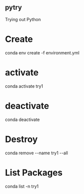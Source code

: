 ## pytry
Trying out Python


# Create
conda env create -f environment.yml
# activate
conda activate try1
# deactivate 
conda deactivate
# Destroy
conda remove --name try1 --all

# List Packages
conda list -n try1